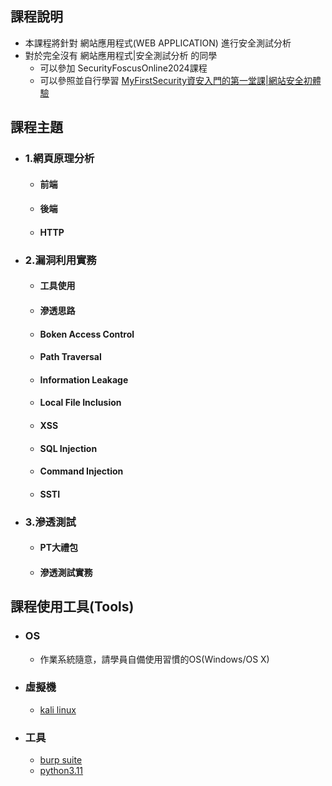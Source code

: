 ## 課程說明
- 本課程將針對 網站應用程式(WEB APPLICATION) 進行安全測試分析
- 對於完全沒有 網站應用程式|安全測試分析  的同學
  - 可以參加 SecurityFoscusOnline2024課程
  - 可以參照並自行學習 [MyFirstSecurity資安入門的第一堂課|網站安全初體驗](https://github.com/MyFirstSecurity2020/20230301)

## 課程主題 
- ### 1.網頁原理分析
    - #### 前端
    - #### 後端
    - #### HTTP

- ### 2.漏洞利用實務
    - #### 工具使用
    - #### 滲透思路
    - #### Boken Access Control
    - #### Path Traversal
    - #### Information Leakage
    - #### Local File Inclusion
    - #### XSS
    - #### SQL Injection
    - #### Command Injection
    - #### SSTI

- ### 3.滲透測試
    -  #### PT大禮包
    -  #### 滲透測試實務


## 課程使用工具(Tools)
- ### OS
    - 作業系統隨意，請學員自備使用習慣的OS(Windows/OS X)
- ### 虛擬機
    - [kali linux](https://gamer99122.pixnet.net/blog/post/216432927-%5Bkali-linux%5D%E5%9C%A8vmware%E5%AE%89%E8%A3%9Dkali)    
- ### 工具
    - [burp suite](https://portswigger.net/burp/releases/professional-community-2023-6-2?requestededition=community&requestedplatform=)
    - [python3.11](https://www.python.org/downloads/release/python-3111/)
